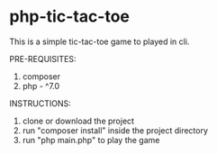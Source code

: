 # php-tic-tac-toe
This is a simple tic-tac-toe game to played in cli.

PRE-REQUISITES:
1. composer
2. php - ^7.0

INSTRUCTIONS:
1. clone or download the project
2. run "composer install" inside the project directory
3. run "php main.php" to play the game
